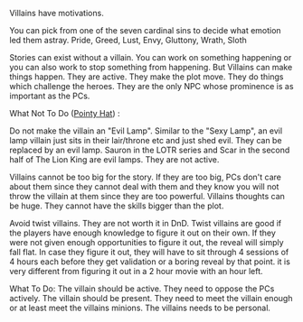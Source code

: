 Villains have motivations.

You can pick from one of the seven cardinal sins to decide what emotion led them astray.
Pride, Greed, Lust, Envy, Gluttony, Wrath, Sloth

Stories can exist without a villain. You can work on something happening or you can also work to stop something from happening.
But Villains can make things happen. They are active. They make the plot move. They do things which challenge the heroes. They are the only NPC whose prominence is as important as the PCs.

What Not To Do ([Pointy Hat](https://www.youtube.com/watch?v=2GP04EzrD9Q)) :

Do not make the villain an "Evil Lamp".  Similar to the "Sexy Lamp", an evil lamp villain just sits in their lair/throne etc and just shed evil. They can be replaced by an evil lamp.  Sauron in the LOTR series and Scar in the second half of The Lion King are evil lamps. They are not active.

Villains cannot be too big for the story. If they are too big, PCs don't care about them since they cannot deal with them and they know you will not throw the villain at them since they are too powerful. Villains thoughts can be huge. They cannot have the skills bigger than the plot.

Avoid twist villains. They are not worth it in DnD. Twist villains are good if the players have enough knowledge to figure it out on their own. If they were not given enough opportunities to figure it out, the reveal will simply fall flat. In case they figure it out, they will have to sit through 4 sessions of 4 hours each before they get validation or a boring reveal by that point. it is very different from figuring it out in a 2 hour movie with an hour left.

What To Do:
The villain should be active. They need to oppose the PCs actively.
The villain should be present. They need to meet the villain enough or at least meet the villains minions.
The villains needs to be personal.